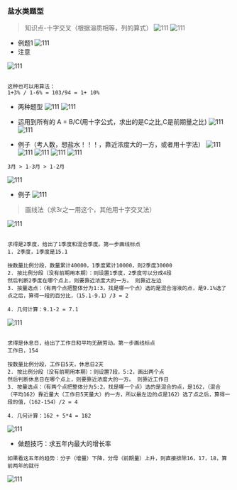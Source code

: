 ### 盐水类题型

> 知识点-十字交叉（根据溶质相等，列的算式）
![111](../images5/108.png)
![111](../images5/109.png)

- 例题1
![111](../images5/110.png)
- 注意

![111](../images5/111.png)

```

这种也可以用算法：
1+3% / 1-6% = 103/94 = 1+ 10%

```
- 两种题型
![111](../images5/116.png)
![111](../images5/112.png)

- 运用到所有的 A = B/C(用十字公式，求出的是C之比,C是前期量之比)
![111](../images5/113.png)
![111](../images5/114.png)

- 例子（考人数，想盐水！！！，靠近浓度大的一方，或者用十字法）
![111](../images5/115.png)
![111](../images5/117.png)
![111](../images5/118.png)
![111](../images5/119.png)
![111](../images5/120.png)
```
3月 > 1-3月 > 1-2月
```
![111](../images5/121.png)

- 例子
![111](../images5/122.png)

> 画线法（求3r之一用这个，其他用十字交叉法）

![111](../images5/123.png)

```

求得是2季度，给出了1季度和混合季度。第一步画线标点
1. 2季度，1季度是15.1

按数量比例分段，数量累计40000，1季度累计10000，则2季度30000
2. 按比例分段（没有前期用本期）：则设置1季度，2季度可以分成4段
然后判断2季度在哪个点上，则要靠近浓度大的一方。 则靠近左边
3. 按量选点：（有两个点把整体分为1:3，找是哪一个点）选的是混合溶液的点，是9.1%选了点之后，算得一段的百分比，（15.1-9.1）/3 = 2

4. 几何计算：9.1-2 = 7.1

```


![111](../images5/124.png)

```

求得是休息日，给出了工作日和平均无酬劳动。第一步画线标点
工作日，154

按数量比例分段，工作日5天，休息日2天
2. 按比例分段（没有前期用本期）：则设置7段，5:2，画出两个点
然后判断休息日在哪个点上，则要靠近浓度大的一方。 则靠近工作日
3. 按量选点：（有两个点把整体分为5:2，找是哪一个点）选的是混合的点，是162，（混合（平均162）靠近量大（工作日5天量大）的一方，所以最左边的点是162）选了点之后，算得一段的值，（162-154）/2 = 4

4. 几何计算：162 + 5*4 = 182

```

![111](../images5/125.png)

- 做题技巧：求五年内最大的增长率

```
如果看这五年的趋势：分子（增量）下降，分母（前期量）上升，则直接排除16，17，18，算前两年的就行

```

![111](../images5/126.png)